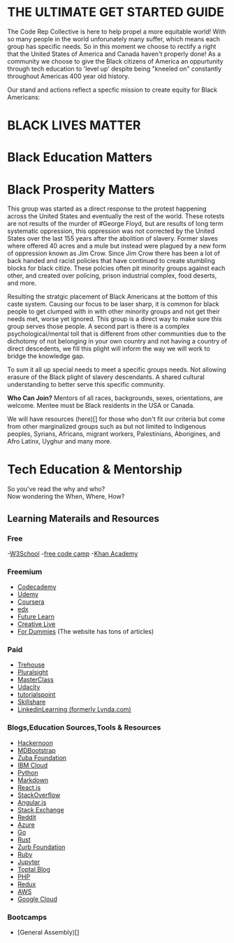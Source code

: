 # THE ULTIMATE GET STARTED GUIDE


The Code Rep Collective is here to help propel a more equitable world! With so many people in the world unforunately many suffer, which means each group has specific needs. So in this moment we choose to rectify a right that the United States of America and Canada haven't properly done! As a community we choose to give the Black citizens of America an oppurtunity through tech education to 'level up' despite being "kneeled on" constantly throughout Americas 400 year old history. 

Our stand and actions reflect a specfic mission to create equity for Black Americans: 

# BLACK LIVES MATTER

# Black Education Matters

# Black Prosperity Matters

This group was started as a direct response to the protest happening across the United States and eventually the rest of the world. These rotests are not results of the murder of #George Floyd, but are results of long term systematic oppression, this oppression was not corrected by the United States over the last 155 years after the abolition of slavery. Former slaves where offered 40 acres and a mule but instead were plagued by a new form of oppression known as Jim Crow. Since Jim Crow there has been a lot of back handed and racist policies that have continued to create stumbling blocks for black citize. These polcies often pit minority groups against each other, and created over policing, prison industrial complex, food deserts, and more.

Resulting the stratgic placement of Black Americans at the bottom of this caste system. Causing our focus to be laser sharp, it is common for black people to get clumped with in with other minority groups and not get their needs met, worse yet ignored. This group is a direct way to make sure this group serves those people. A second part is there is a complex psychological/mental toll that is different from other communities due to the dichotomy of not belonging in your own country and not having a country of direct descedents, we fill this plight will inform the way we will work to bridge the knowledge gap.

To sum it all up special needs to meet a specific groups needs. Not allowing erasure of the Black plight of slavery descendants. A shared cultural understanding to better serve this specific community. 

**Who Can Join?**
Mentors of all races, backgrounds, sexes, orientations, are welcome.
Mentee must be Black residents in the USA or Canada. 

We will have resources (here)[] for those who don't fit our criteria but come from other marginalized groups such as but not limited to Indigenous peoples, Syrians, Africans, migrant workers, Palestinians, Aborigines, and Afro Latinx, Uyghur and many more. 

# Tech Education & Mentorship

So you've read the why and who?  
Now wondering the When, Where, How? 



## Learning Materails and Resources
### Free
-[W3School](https://www.w3schools.com/)
-[free code camp](https://www.freecodecamp.org/)
-[Khan Academy](https://www.khanacademy.org/)


### Freemium 
- [Codecademy](https://www.codecademy.com/)
- [Udemy](https://www.udemy.com)
- [Coursera](https://www.coursera.org)
- [edx](https://www.edx.org/)
- [Future Learn](https://www.futurelearn.com/)
- [Creative Live](https://www.creativelive.com/)
- [For Dummies](https://www.dummies.com/) (The website has tons of articles)

### Paid
- [Trehouse]()
- [Pluralsight](https://www.pluralsight.com/)
- [MasterClass](https://www.masterclass.com/)
- [Udacity](https://www.udacity.com)
- [tutorialspoint](https://www.tutorialspoint.com/index.htm)
- [Skillshare](https://www.skillshare.com/home)
- [LinkedinLearning (formerly Lynda.com)](https://www.lynda.com/LinkedIn-training-tutorials/472-0.html)


### Blogs,Education Sources,Tools & Resources
- [Hackernoon](https://hackernoon.com/)
- [MDBootstrap](https://mdbootstrap.com/)
- [Zuba Foundation]()
- [IBM Cloud](https://cloud.ibm.com/docs)
- [Python](https://www.python.org/)
- [Markdown](https://www.markdownguide.org/)
- [React.js](https://reactjs.org/)
- [StackOverflow]()
- [Angular.js](https://angularjs.org/)
- [Stack Exchange](https://stackexchange.com/)
- [Reddit]()
- [Azure](https://docs.microsoft.com/en-us/azure/?product=featured)
- [Go](https://golang.org/)
- [Rust](https://www.rust-lang.org/)
- [Zurb Foundation](https://get.foundation/)
- [Ruby](https://www.ruby-lang.org/en/)
- [Jupyter](https://jupyter.org/)
- [Toptal Blog](https://www.toptal.com/blog)
- [PHP](https://www.php.net/)
- [Redux](https://redux.js.org/)
- [AWS](https://docs.aws.amazon.com/index.html?nc2=h_ql_doc_do_v)
- [Google Cloud](https://cloud.google.com/docs)


### Bootcamps
- [General Assembly)[]

